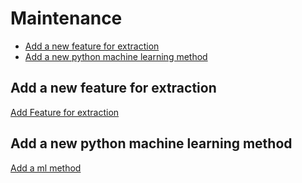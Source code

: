 
# Maintenance

- [Add a new feature for extraction](#add-a-new-feature-for-extraction)
- [Add a new python machine learning method](#add-a-new-python-machine-learning-method)

## Add a new feature for extraction
[Add Feature for extraction](https://github.com/Richl-lab/recognize-unusual-logins/tree/main/maintenance/README_FEATURE.md)
## Add a new python machine learning method
[Add a ml method](https://github.com/Richl-lab/recognize-unusual-logins/tree/main/maintenance/README_PYTHON_ML.md)

